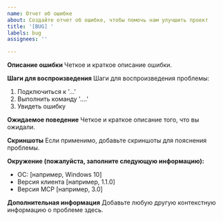```yaml
---
name: Отчет об ошибке
about: Создайте отчет об ошибке, чтобы помочь нам улучшить проект
title: '[BUG] '
labels: bug
assignees: ''

---
```


**Описание ошибки**
Четкое и краткое описание ошибки.

**Шаги для воспроизведения**
Шаги для воспроизведения проблемы:
1. Подключиться к '...'
2. Выполнить команду '....'
3. Увидеть ошибку

**Ожидаемое поведение**
Четкое и краткое описание того, что вы ожидали.

**Скриншоты**
Если применимо, добавьте скриншоты для пояснения проблемы.

**Окружение (пожалуйста, заполните следующую информацию):**
 - ОС: [например, Windows 10]
 - Версия клиента [например, 1.1.0]
 - Версия MCP [например, 3.0]

**Дополнительная информация**
Добавьте любую другую контекстную информацию о проблеме здесь.
